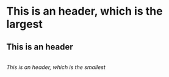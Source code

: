 # <h1>This is an  header, which is the largest
## <h2>This is an  header
###### <h6>This is an  header, which is the smallest

